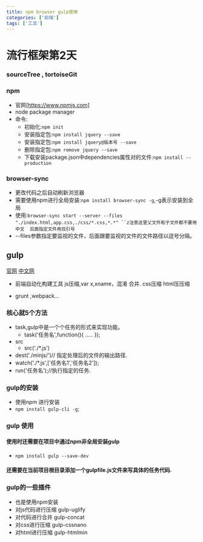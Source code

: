 ```yaml
---
title: npm browser gulp使用
categories: ['前端']
tags: ['工具']
---
```

# 流行框架第2天




### sourceTree , tortoiseGit


### npm
  - 官网[https://www.npmjs.com]
  - node package manager
  - 命令:
    + 初始化:`npm init`
    + 安装指定包:`npm install jquery --save`
    + 安装指定包:`npm install jquery@版本号 --save`
    + 删除指定包:`npm remove jquery --save`
    + 下载安装package.json中dependencies属性对的文件:`npm install --production`

### browser-sync
  - 更改代码之后自动刷新浏览器
  - 需要使用npm进行全局安装:`npm install browser-sync -g`,-g表示安装到全局
  - 使用:`browser-sync start --server --files "./index.html,app.css,./css/*.css,*.*" ``z注意这里父文件和子文件都不要用中文  后面指定文件用双引号`
  - --files参数指定要监视的文件，后面跟要监视的文件的文件路径以逗号分隔。

## gulp
  [官网](http://www.gulpjs.com)
  [中文网](http://www.gulpjs.com.cn)

- 前端自动化构建工具
  js压缩,var x,xname，混淆
  合并.
  css压缩
  html压压缩

- grunt ,webpack...


### 核心就5个方法
  - task,gulp中是一个个任务的形式来实现功能。
    + task('任务名',function(){
      .....
    });
  - src
    + src('./*.js')
  - dest('./minjs/')// 指定处理后的文件的输出路径.
  - watch('./*.js',['任务名1','任务名2']);
  - run('任务名');//执行指定的任务.

### gulp的安装
  - 使用npm 进行安装
  - `npm install gulp-cli -g`;

### gulp 使用

#### 使用时还需要在项目中通过npm非全局安装gulp
  - `npm install gulp --save-dev`


#### 还需要在当前项目根目录添加一个gulpfile.js文件来写具体的任务代码.

### gulp的一些插件
  - 也是使用npm安装
  - 对js代码进行压缩 gulp-uglify
  - 对代码进行合并 gulp-concat
  - 对css进行压缩 gulp-cssnano
  - 对html进行压缩 gulp-htmlmin